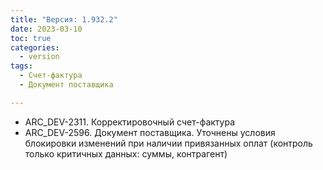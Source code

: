 ```yaml
---
title: "Версия: 1.932.2"
date: 2023-03-10
toc: true
categories:
  - version
tags:
  - Счет-фактура
  - Документ поставщика

---
```


-   ARC_DEV-2311. Корректировочный счет-фактура
-   ARC_DEV-2596. Документ поставщика. Уточнены условия блокировки изменений при наличии привязанных оплат (контроль только критичных данных: суммы, контрагент)
